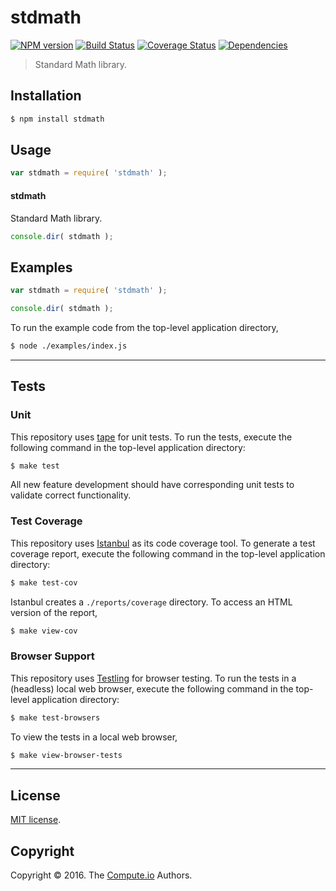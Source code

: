 stdmath
===
[![NPM version][npm-image]][npm-url] [![Build Status][build-image]][build-url] [![Coverage Status][coverage-image]][coverage-url] [![Dependencies][dependencies-image]][dependencies-url]

> Standard Math library.


## Installation

``` bash
$ npm install stdmath
```


## Usage

``` javascript
var stdmath = require( 'stdmath' );
```

#### stdmath

Standard Math library.

``` javascript
console.dir( stdmath );
```


## Examples

``` javascript
var stdmath = require( 'stdmath' );

console.dir( stdmath );
```

To run the example code from the top-level application directory,

``` bash
$ node ./examples/index.js
```


---
## Tests

### Unit

This repository uses [tape][tape] for unit tests. To run the tests, execute the following command in the top-level application directory:

``` bash
$ make test
```

All new feature development should have corresponding unit tests to validate correct functionality.


### Test Coverage

This repository uses [Istanbul][istanbul] as its code coverage tool. To generate a test coverage report, execute the following command in the top-level application directory:

``` bash
$ make test-cov
```

Istanbul creates a `./reports/coverage` directory. To access an HTML version of the report,

``` bash
$ make view-cov
```


### Browser Support

This repository uses [Testling][testling] for browser testing. To run the tests in a (headless) local web browser, execute the following command in the top-level application directory:

``` bash
$ make test-browsers
```

To view the tests in a local web browser,

``` bash
$ make view-browser-tests
```

<!-- [![browser support][browsers-image]][browsers-url] -->


---
## License

[MIT license](http://opensource.org/licenses/MIT).


## Copyright

Copyright &copy; 2016. The [Compute.io][compute-io] Authors.


[npm-image]: http://img.shields.io/npm/v/stdmath.svg
[npm-url]: https://npmjs.org/package/stdmath

[build-image]: http://img.shields.io/travis/math-io/stdmath/master.svg
[build-url]: https://travis-ci.org/math-io/stdmath

[coverage-image]: https://img.shields.io/codecov/c/github/math-io/stdmath/master.svg
[coverage-url]: https://codecov.io/github/math-io/stdmath?branch=master

[dependencies-image]: http://img.shields.io/david/math-io/stdmath.svg
[dependencies-url]: https://david-dm.org/math-io/stdmath

[dev-dependencies-image]: http://img.shields.io/david/dev/math-io/stdmath.svg
[dev-dependencies-url]: https://david-dm.org/dev/math-io/stdmath

[github-issues-image]: http://img.shields.io/github/issues/math-io/stdmath.svg
[github-issues-url]: https://github.com/math-io/stdmath/issues

[tape]: https://github.com/substack/tape
[istanbul]: https://github.com/gotwarlost/istanbul
[testling]: https://ci.testling.com

[compute-io]: https://github.com/compute-io
